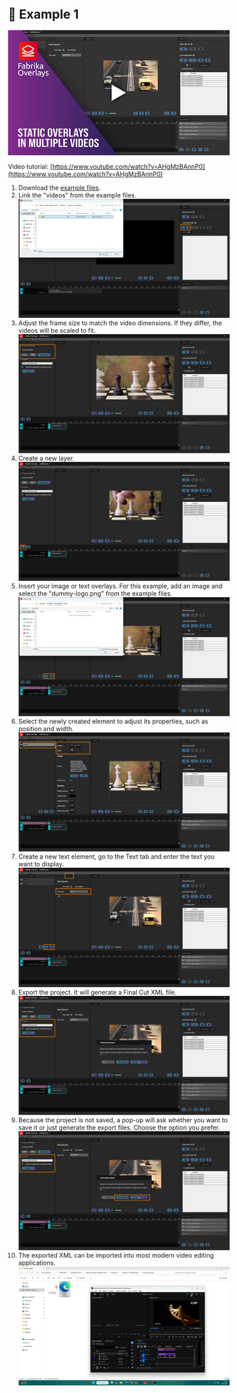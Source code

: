 # 📖 Example 1

[![Video tutorial](../../images/example1-video-thumbnail.png?raw=true)](https://www.youtube.com/watch?v=AHgMzBAnnP0)

Video tutorial: [https://www.youtube.com/watch?v=AHgMzBAnnP0](https://www.youtube.com/watch?v=AHgMzBAnnP0)
1. Download the [example files](example_1-sample_files.zip).
2. Link the "videos" from the example files.
![Step 2](images/02.jpg?raw=true)
3. Adjust the frame size to match the video dimensions. If they differ, the videos will be scaled to fit.
![Step 3](images/03.jpg?raw=true)
4. Create a new layer.
![Step 4](images/04.jpg?raw=true)
5. Insert your image or text overlays. For this example, add an image and select the "dummy-logo.png" from the example files.
![Step 5](images/05.jpg?raw=true)
6. Select the newly created element to adjust its properties, such as position and width.
![Step 6](images/06.jpg?raw=true)
7. Create a new text element, go to the Text tab and enter the text you want to display.
![Step 7](images/07.jpg?raw=true)
8. Export the project. It will generate a Final Cut XML file.
![Step 8](images/08.jpg?raw=true)
9. Because the project is not saved, a pop-up will ask whether you want to save it or just generate the export files. Choose the option you prefer.
![Step 9](images/09.jpg?raw=true)
10. The exported XML can be imported into most modern video editing applications.
![Step 10](images/10.jpg?raw=true)
